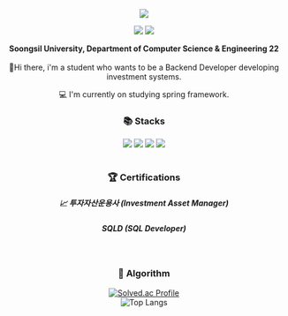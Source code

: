 <div align="center">
<img src = "http://capsule-render.vercel.app/api?type=waving&color=0:ed9d0b,100:f94001&height=150&section=header&text=&fontSize=32&animation=fadeIn&fontAlignY=36&fontColor=ffffff"/>

<p align="center">
  <a href="https://velog.io/@sammool"><img src="http://img.shields.io/badge/-Velog-20c997?style=for-the-badge&link=https://velog.io/@sammool"/></a>
  <a href="https://www.instagram.com/sammool_"><img src="https://img.shields.io/badge/Instagram-%23E4405F.svg?style=for-the-badge&logo=Instagram&logoColor=white&link=https://www.instagram.com/sammool_"/></a>
</p>

**Soongsil University, Department of Computer Science & Engineering 22** <br>
<br>
👋Hi there, i'm a student who wants to be a Backend Developer developing investment systems.

💻 I'm currently on studying spring framework.
<br>

 ### 📚 Stacks 
<div>
    <img src="https://img.shields.io/badge/C++-00599C?style=for-the-badge-square&logo=cplusplus&logoColor=white">
    <img src="https://img.shields.io/badge/Java-FFFFFF?style=for-the-badge-square&logo=OpenJDK&logoColor=black">
  <img src="https://img.shields.io/badge/SpringBoot-6DB33F?style=for-the-badgesquar&logo=Spring&logoColor=white"/> 
  <img src="https://img.shields.io/badge/mysql-4479A1?style=for-the-badgesquar&logo=mysql&logoColor=white"> 
</div>
<br>

### 🏆 Certifications
##### 📈 투자자산운용사 (Investment Asset Manager) <br>
##### SQLD (SQL Developer)
<br>

### 🏅 Algorithm
 [![Solved.ac Profile](http://mazassumnida.wtf/api/v2/generate_badge?boj=sammool2003)](https://solved.ac/sammool2003/)
 <br>
![Top Langs](https://github-readme-stats.vercel.app/api/top-langs/?username=sammool&layout=compact)

</div>




